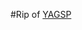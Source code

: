 #Rip of [YAGSP]([website](https://github.com/PrettyCoffee/yet-another-generic-startpage)https://github.com/PrettyCoffee/yet-another-generic-startpage)
